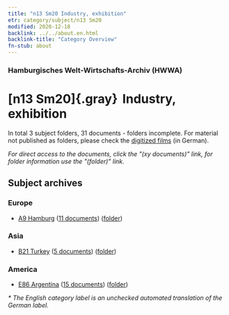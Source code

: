 ```yaml
---
title: "n13 Sm20 Industry, exhibition"
etr: category/subject/n13 Sm20
modified: 2020-12-18
backlink: ../../about.en.html
backlink-title: "Category Overview"
fn-stub: about
---
```


### Hamburgisches Welt-Wirtschafts-Archiv (HWWA)
# [n13 Sm20]{.gray}&#8201; Industry, exhibition&#160; 





In total 3 subject folders, 31 documents - folders incomplete.
For material not published as folders, please check the [digitized films](/film/h1_sh) (in German).

_For direct access to the documents, click the "(xy documents)" link, for folder information use the "(folder)" link._

## Subject archives



### Europe

- [A9 Hamburg](../../../geo/about.en.html#A9) (<a href="https://dfg-viewer.de/show/?tx_dlf[id]=https://pm20.zbw.eu/mets/sh/1409xx/140905/1820xx/182067/public.mets.en.xml" target="_blank">11 documents</a>) ([folder](http://purl.org/pressemappe20/folder/sh/140905,182067))

### Asia

- [B21 Turkey](../../../geo/about.en.html#B21) (<a href="https://dfg-viewer.de/show/?tx_dlf[id]=https://pm20.zbw.eu/mets/sh/1411xx/141111/1820xx/182067/public.mets.en.xml" target="_blank">5 documents</a>) ([folder](http://purl.org/pressemappe20/folder/sh/141111,182067))

### America

- [E86 Argentina](../../../geo/about.en.html#E86) (<a href="https://dfg-viewer.de/show/?tx_dlf[id]=https://pm20.zbw.eu/mets/sh/1416xx/141692/1820xx/182067/public.mets.en.xml" target="_blank">15 documents</a>) ([folder](http://purl.org/pressemappe20/folder/sh/141692,182067))


_* The English category label is an unchecked automated translation of the German label._

